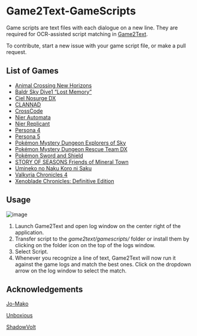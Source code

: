 # Game2Text-GameScripts

Game scripts are text files with each dialogue on a new line. They are required for OCR-assisted script matching in [Game2Text](https://github.com/mathewthe2/Game2Text).

To contribute, start a new issue with your game script file, or make a pull request.

## List of Games
- [Animal Crossing New Horizons](https://github.com/mathewthe2/Game2Text-GameScripts/blob/main/gamescripts/Animal%20Crossing%20New%20Horizons.txt)
- [Baldr Sky Dive1 “Lost Memory”](https://github.com/mathewthe2/Game2Text-GameScripts/blob/main/gamescripts/Baldr%20Sky%20Dive1%20%E2%80%9CLost%20Memory%E2%80%9D.txt)
- [Ciel Nosurge DX](https://github.com/mathewthe2/Game2Text-GameScripts/blob/main/gamescripts/Ciel%20Nosurge%20DX.txt)
- [CLANNAD](https://github.com/mathewthe2/Game2Text-GameScripts/blob/main/gamescripts/CLANNAD.txt)
- [CrossCode](https://github.com/mathewthe2/Game2Text-GameScripts/blob/main/gamescripts/CrossCode.txt)
- [Nier Automata](https://github.com/mathewthe2/Game2Text-GameScripts/blob/main/gamescripts/Nier.Automata.txt)
- [Nier Replicant](https://github.com/mathewthe2/Game2Text-GameScripts/blob/main/gamescripts/Nier.Replicant.txt)
- [Persona 4](https://github.com/mathewthe2/Game2Text-GameScripts/blob/main/gamescripts/Persona%204.txt)
- [Persona 5](https://github.com/mathewthe2/Game2Text-GameScripts/blob/main/gamescripts/Persona%205.txt)
- [Pokémon Mystery Dungeon Explorers of Sky](https://github.com/mathewthe2/Game2Text-GameScripts/blob/main/gamescripts/Pokemon%20Mystery%20Dungeon%20Explorers%20of%20Sky.txt)
- [Pokémon Mystery Dungeon Rescue Team DX](https://github.com/mathewthe2/Game2Text-GameScripts/blob/main/gamescripts/Pokemon%20Mystery%20Dungeon%20Rescue%20Team%20DX.txt)
- [Pokémon Sword and Shield](https://github.com/mathewthe2/Game2Text-GameScripts/blob/main/gamescripts/Pok%C3%A9mon%20Sword%20%26%20Shield.txt)
- [STORY OF SEASONS Friends of Mineral Town](https://github.com/mathewthe2/Game2Text-GameScripts/blob/main/gamescripts/STORY%20OF%20SEASONS%20Friends%20of%20Mineral%20Town.txt)
- [Umineko no Naku Koro ni Saku](https://github.com/mathewthe2/Game2Text-GameScripts/blob/main/gamescripts/Umineko%20Saku.txt)
- [Valkyria Chronicles 4](https://github.com/mathewthe2/Game2Text-GameScripts/blob/main/gamescripts/Valkyria%20Chronicles%204.txt)
- [Xenoblade Chronicles: Definitive Edition](https://github.com/mathewthe2/Game2Text-GameScripts/blob/main/gamescripts/Xenoblade%201%20DE.txt)

## Usage

![image](https://user-images.githubusercontent.com/13146030/116581252-b7b79a00-a946-11eb-98e5-9930680a3309.png)

1. Launch Game2Text and open log window on the center right of the application. 
2. Transfer script to the *game2text/gamescripts/* folder or install them by clicking on the folder icon on the top of the logs window.
3. Select Script.
4. Whenever you recognize a line of text, Game2Text will now run it against the game logs and match the best ones. Click on the dropdown arrow on the log window to select the match.

## Acknowledgements
[Jo-Mako](https://sites.google.com/view/jo-mako/home)

[Unboxious](https://github.com/AndersenJ)

[ShadowVolt](https://github.com/ShadowVolt)
